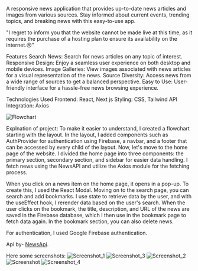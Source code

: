 A responsive news application that provides up-to-date news articles and images from various sources. Stay informed about current events, trending topics, and breaking news with this easy-to-use app.

"I regret to inform you that the website cannot be made live at this time, as it requires the purchase of a hosting plan to ensure its availability on the internet.😢"

Features
Search News: Search for news articles on any topic of interest.
Responsive Design: Enjoy a seamless user experience on both desktop and mobile devices.
Image Galleries: View images associated with news articles for a visual representation of the news.
Source Diversity: Access news from a wide range of sources to get a balanced perspective.
Easy to Use: User-friendly interface for a hassle-free news browsing experience.


Technologies Used
Frontend: React, Next js
Styling: CSS, Tailwind
API Integration: Axios

![Flowchart](https://github.com/Harman-preet-singh13/news-app/assets/63332289/5559fee1-37f0-4846-aa9e-ac124b884974)

Explnation of project: To make it easier to understand, I created a flowchart starting with the layout. In the layout, I added components such as AuthProvider for authentication using Firebase, a navbar, and a footer that can be accessed by every child of the layout. Now, let's move to the home page of the website. I divided the home page into three components: the primary section, secondary section, and sidebar for easier data handling. I fetch news using the NewsAPI and utilize the Axios module for the fetching process.

When you click on a news item on the home page, it opens in a pop-up. To create this, I used the React Modal. Moving on to the search page, you can search and add bookmarks. I use state to retrieve data by the user, and with the useEffect hook, I rerender data based on the user's search. When the user clicks on the bookmark, the title, description, and URL of the news are saved in the Firebase database, which I then use in the bookmark page to fetch data again. In the bookmark section, you can also delete news.

For authentication, I used Google Firebase authentication.


Api by- [NewsApi](https://newsapi.org/).


Here some screenshots:
![Screenshot_1](https://github.com/Harman-preet-singh13/news-app/assets/63332289/6d458274-d58f-4152-a823-1a46945e5e64)
![Screenshot_3](https://github.com/Harman-preet-singh13/news-app/assets/63332289/30270739-d6f1-4497-99ae-62516dfd8077)
![Screenshot_2](https://github.com/Harman-preet-singh13/news-app/assets/63332289/89684dcc-4b68-4d59-8024-52f5eb68d010)
![Screenshot](https://github.com/Harman-preet-singh13/news-app/assets/63332289/5b323d11-1ab8-4cf8-b80b-c5eedcc88d4b)
![Screenshot_4](https://github.com/Harman-preet-singh13/news-app/assets/63332289/5442966b-f75b-4f90-a20b-9c9596cf46bf)
